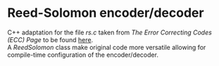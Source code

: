 # Reed-Solomon encoder/decoder

C++ adaptation for the file *rs.c* taken from *The Error Correcting Codes (ECC) Page* to be found [here][1].  
A *ReedSolomon* class make original code more versatile allowing for compile-time configuration of the encoder/decoder.

[1]: https://eccpage.com/rs.c